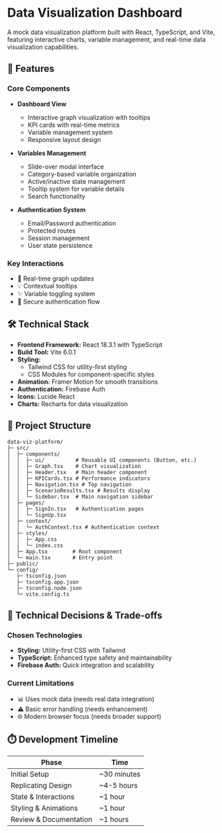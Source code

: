 # Data Visualization Dashboard

A mock data visualization platform built with React, TypeScript, and Vite, featuring interactive charts, variable management, and real-time data visualization capabilities.

## 🚀 Features

### Core Components

- **Dashboard View**

  - Interactive graph visualization with tooltips
  - KPI cards with real-time metrics
  - Variable management system
  - Responsive layout design

- **Variables Management**

  - Slide-over modal interface
  - Category-based variable organization
  - Active/inactive state management
  - Tooltip system for variable details
  - Search functionality

- **Authentication System**
  - Email/Password authentication
  - Protected routes
  - Session management
  - User state persistence

### Key Interactions

- 🔄 Real-time graph updates
- 💡 Contextual tooltips
- ✨ Variable toggling system
- 🔐 Secure authentication flow

## 🛠️ Technical Stack

- **Frontend Framework:** React 18.3.1 with TypeScript
- **Build Tool:** Vite 6.0.1
- **Styling:**
  - Tailwind CSS for utility-first styling
  - CSS Modules for component-specific styles
- **Animation:** Framer Motion for smooth transitions
- **Authentication:** Firebase Auth
- **Icons:** Lucide React
- **Charts:** Recharts for data visualization

## 📁 Project Structure

```
data-viz-platform/
├─ src/
│  ├─ components/
│  │  ├─ ui/          # Reusable UI components (Button, etc.)
│  │  ├─ Graph.tsx    # Chart visualization
│  │  ├─ Header.tsx   # Main header component
│  │  ├─ KPICards.tsx # Performance indicators
│  │  ├─ Navigation.tsx # Top navigation
│  │  ├─ ScenarioResults.tsx # Results display
│  │  └─ Sidebar.tsx  # Main navigation sidebar
│  ├─ pages/
│  │  ├─ SignIn.tsx   # Authentication pages
│  │  └─ SignUp.tsx
│  ├─ context/
│  │  └─ AuthContext.tsx # Authentication context
│  ├─ styles/
│  │  ├─ App.css
│  │  └─ index.css
│  ├─ App.tsx        # Root component
│  └─ main.tsx       # Entry point
├─ public/
└─ config/
   ├─ tsconfig.json
   ├─ tsconfig.app.json
   ├─ tsconfig.node.json
   └─ vite.config.ts
```

## 🤔 Technical Decisions & Trade-offs

### Chosen Technologies

- **Styling:** Utility-first CSS with Tailwind
- **TypeScript:** Enhanced type safety and maintainability
- **Firebase Auth:** Quick integration and scalability

### Current Limitations

- 📊 Uses mock data (needs real data integration)
- ⚠️ Basic error handling (needs enhancement)
- 🌐 Modern browser focus (needs broader support)

## ⏱️ Development Timeline

| Phase                  | Time        |
| ---------------------- | ----------- |
| Initial Setup          | ~30 minutes |
| Replicating Design     | ~4-5 hours  |
| State & Interactions   | ~1 hour     |
| Styling & Animations   | ~1 hour     |
| Review & Documentation | ~1 hours    |

